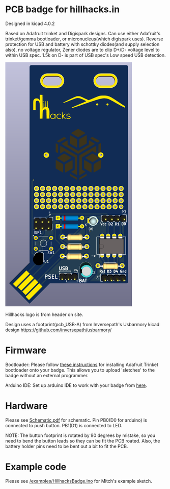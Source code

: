 PCB badge for hillhacks.in
==========================

Designed in kicad 4.0.2

Based on Adafruit trinket and Digispark designs. Can use either Adafruit's 
trinket/gemma bootloader, or micronucleus(which digispark uses).
Reverse protection for USB and battery with schottky diodes(and supply 
selection also), no voltage regulator, Zener diodes are to clip D+/D- 
voltage level to within USB spec. 1.5k on D- is part of USB spec's Low 
speed USB detection.

![Hillhacks badge](front1.png)

Hillhacks logo is from header on site.

Design uses a footprint(pcb_USB-A) from Inversepath's Usbarmory kicad design https://github.com/inversepath/usbarmory/

Firmware
========

Bootloader: Please follow [these instructions](https://learn.adafruit.com/introducing-trinket/repairing-bootloader) for
installing Adafruit Trinket bootloader onto your badge. This allows you to upload 'sletches' to the badge without an external programmer.

Arduino IDE: Set up arduino IDE to work with your badge from [here](https://learn.adafruit.com/introducing-trinket/setting-up-with-arduino-ide).

Hardware
========

Please see [Schematic.pdf](Schematic.pdf) for schematic. Pin PB0(D0 for arduino) is
connected to push button. PB1(D1) is connected to LED.

NOTE: The button footprint is rotated by 90 degrees by mistake, so you need to bend the button
leads so they can be fit the PCB roated. Also, the battery holder pins need to be bent out a bit
to fit the PCB.

Example code
============

Please see [/examples/HillhacksBadge.ino](/examples/HillhacksBadge.ino) for Mitch's example sketch.

